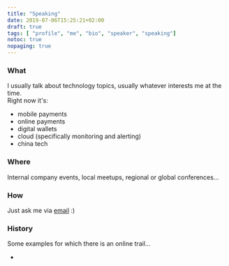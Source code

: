 ```yaml
---
title: "Speaking"
date: 2019-07-06T15:25:21+02:00
draft: true
tags: [ "profile", "me", "bio", "speaker", "speaking"]
notoc: true
nopaging: true
---
```


### What
I usually talk about technology topics, usually whatever interests me at the time.  
Right now it's: 

- mobile payments
- online payments
- digital wallets
- cloud (specifically monitoring and alerting)
- china tech

### Where
Internal company events, local meetups, regional or global conferences...

### How
Just ask me via [email](mailto:me@alessiobasso.com) :)

### History
Some examples for which there is an online trail...

* 
